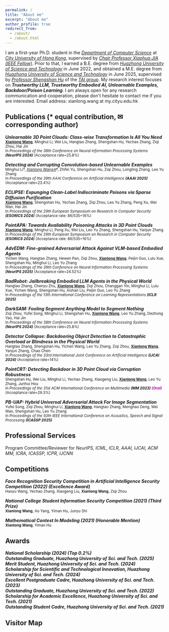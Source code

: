 ```yaml
---
permalink: /
title: "About me"
excerpt: "About me"
author_profile: true
redirect_from: 
  - /about/
  - /about.html
---
```


I am a first-year Ph.D. student in the _[Department of Computer Science](https://www.cs.cityu.edu.hk/)_ at _[City University of Hong Kong](https://www.cityu.edu.hk/)_, supervised by _[Chair Professor Xiaohua JIA (IEEE Fellow)](https://www.cs.cityu.edu.hk/~jia/)_. Prior to that, I earned a B.E. degree from _[Huazhong University of Science and Technology](https://www.hust.edu.cn/)_ in June 2022, and obtained a M.E. degree from _[Huazhong University of Science and Technology](https://www.hust.edu.cn/)_ in June 2025, supervised by _[Professor Shengshan Hu](https://scholar.google.com.hk/citations?user=lkAFwJgAAAAJ&hl=zh-CN&oi=ao)_ of the _[TAI group](http://trustai.cse.hust.edu.cn/)_. 
My research interest focuses on **_Trustworthy LLM, Trustworthy Embodied AI, Unlearnable Examples, Backdoor/Poison Learning_**. I am always open for any research communication and cooperation, please don't hesitate to contact me if you are interested.
Email address: xianlong.wang at my.cityu.edu.hk


 

Publications (* equal contribution, ✉ corresponding author)
------

***Unlearnable 3D Point Clouds: Class-wise Transformation Is All You Need***   
<small> **<u>Xianlong Wang</u>**, Minghui Li, Wei Liu, Hangtao Zhang, Shengshan Hu, Yechao Zhang, Ziqi Zhou, Hai Jin  
In _Proceedings of the 38th Conference on Neural Information Processing Systems **(NeurIPS 2024)**_ (Acceptance rate=25.8%) </small>


***Detecting and Corrupting Convolution-based Unlearnable Examples***  
<small> Minghui Li\*, **<u>Xianlong Wang*✉</u>**, Zhifei Yu, Shengshan Hu, Ziqi Zhou, Longling Zhang, Leo Yu Zhang  
In _Proceedings of the 39th AAAI Conference on Artificial Intelligence **(AAAI 2025)**_ (Acceptance rate=23.4%) </small>

***ECLIPSE: Expunging Clean-Label Indiscriminate Poisons via Sparse Diffusion Purification***   
<small> **<u>Xianlong Wang</u>**, Shengshan Hu, Yechao Zhang, Ziqi Zhou, Leo Yu Zhang, Peng Xu, Wei Wan, Hai Jin   
In _Proceedings of the 29th European Symposium on Research in Computer Security **(ESORICS 2024)**_ (Acceptance rate: 86/535=16%)  </small>

***PointAPA: Towards Availability Poisoning Attacks in 3D Point Clouds***   
<small> **<u>Xianlong Wang</u>**, Minghui Li, Peng Xu, Wei Liu, Leo Yu Zhang, Shengshan Hu, Yanjun Zhang   
In _Proceedings of the 29th European Symposium on Research in Computer Security **(ESORICS 2024)**_  (Acceptance rate: 86/535=16%) </small>


***AdvEDM: Fine-grained Adversarial Attack Against VLM-based Embodied Agents***   
<small> Yichen Wang, Hangtao Zhang, Hewen Pan, Ziqi Zhou, **<u>Xianlong Wang</u>**, Peijin Guo, Lulu Xue, Shengshan Hu, Minghui Li, Leo Yu Zhang  
In _Proceedings of the 39th Conference on Neural Information Processing Systems **(NeurIPS 2025)**_ (Acceptance rate=24.52%) </small>
 

***BadRobot: Jailbreaking Embodied LLM Agents in the Physical World***  
<small> Hangtao Zhang, Chenyu Zhu, **<u>Xianlong Wang</u>**, Ziqi Zhou, Changgan Yin, Minghui Li, Lulu Xue, Yichen Wang, Shengshan Hu, Aishan Liu, Peijin Guo, Leo Yu Zhang  
In _Proceedings of the 13th International Conference on Learning Representations **(ICLR 2025)**_ </small>

 

***DarkSAM: Fooling Segment Anything Model to Segment Nothing***   
<small> Ziqi Zhou, Yufei Song, Minghui Li, Shengshan Hu, **<u>Xianlong Wang</u>**, Leo Yu Zhang, Dezhong Yao, Hai Jin  
In _Proceedings of the 38th Conference on Neural Information Processing Systems **(NeurIPS 2024)**_ (Acceptance rate=25.8%) </small>

 

***Detector Collapse: Backdooring Object Detection to Catastrophic Overload or Blindness in the Physical World***   
<small> Hangtao Zhang, Shengshan Hu, Yichen Wang, Leo Yu Zhang, Ziqi Zhou, **<u>Xianlong Wang</u>**, Yanjun Zhang, Chao Chen   
In _Proceedings of the 33rd International Joint Conference on Artificial Intelligence **(IJCAI 2024)**_ (Acceptance rate=14%) </small>


***PointCRT: Detecting Backdoor in 3D Point Cloud via Corruption Robustness***   
<small> Shengshan Hu, Wei Liu, Minghui Li, Yechao Zhang, Xiaogeng Liu, **<u>Xianlong Wang</u>**, Leo Yu Zhang, Junhui Hou  
In _Proceedings of the 31st ACM International Conference on Multimedia **(MM 2023) <font color="color: lightblue;"> (Oral) </font>**_ (Acceptance rate=29.3%) </small>

***PB-UAP: Hybrid Universal Adversarial Attack For Image Segmentation***  
<small> Yufei Song, Ziqi Zhou, Minghui Li, **<u>Xianlong Wang</u>**, Hangtao Zhang, Menghao Deng, Wei Wan, Shengshan Hu, Leo Yu Zhang  
In _Proceedings of the 50th IEEE International Conference on Acoustics, Speech and Signal Processing **(ICASSP 2025)**_ </small>


Professional Services
------
Program Committee/Reviewer for _NeurIPS, ICML, ICLR, AAAI, IJCAI, ACM MM, ICRA, ICASSP, ICPR, IJCNN_ 



Competitions
------
***Face Recognition Security Competition in Artificial Intelligence Security Competition (2022) (Excellence Award)***  
<small> Haoyu Wang, Yechao Zhang, Xiaogeng Liu, **Xianlong Wang**, Ziqi Zhou  </small>

***National College Student Information Security Competition (2021) (Third Prize)***  
<small> **Xianlong Wang**, Ao Yang, Yiman Hu, Junyu Shi  </small>

***Mathematical Contest In Modeling (2021) (Honorable Mention)***  
<small> **Xianlong Wang**, Yiman Hu  </small>


Awards
------
***National Scholarship (2024) (Top 0.2%)***  
***Outstanding Graduate, Huazhong University of Sci. and Tech. (2025)***  
***Merit Student, Huazhong University of Sci. and Tech. (2024)***  
***Scholarship for Scientific and Technological Innovation, Huazhong University of Sci. and Tech. (2024)***  
***Excellent Postgraduate Cadre, Huazhong University of Sci. and Tech. (2023)***   
***Outstanding Graduate, Huazhong University of Sci. and Tech. (2022)***  
***Scholarship for Academic Excellence, Huazhong University of Sci. and Tech. (2021)***  
***Outstanding Student Cadre, Huazhong University of Sci. and Tech. (2021)***  




Visitor Map
------
<script type="text/javascript" id="mapmyvisitors" src="//mapmyvisitors.com/map.js?d=-Ptf7SEq9EkCKUWxhPF0rjSF11D5aACCdgrYmUe1hKk&cl=ffffff&w=a"></script>







